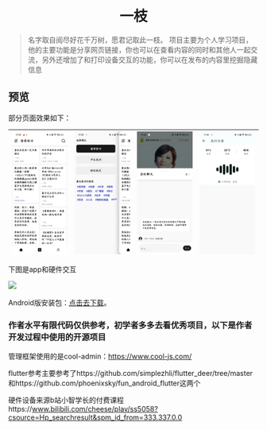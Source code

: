 <h1 align="center">
  一枝
</h1>

> 名字取自阅尽好花千万树，愿君记取此一枝。
项目主要为个人学习项目，他的主要功能是分享网页链接，你也可以在查看内容的同时和其他人一起交流，另外还增加了和打印设备交互的功能，你可以在发布的内容里挖掘隐藏信息

## 预览

部分页面效果如下：

| ![](./preview/screenshot_1.jpg)    |  ![](./preview/screenshot_2.jpg)    | ![](./preview/screenshot_3.jpg)   |  ![](./preview/screenshot_4.jpg)   |
| :--------------------------------: | :---------------------------------: | :-------------------------------: | :-------------------------------:

下图是app和硬件交互

![](https://img2.imgtp.com/2024/04/30/5ggZ02CW.gif)

Android版安装包：[点击去下载](https://www.pgyer.com/K6uJ3U)。


### 作者水平有限代码仅供参考，初学者多多去看优秀项目，以下是作者开发过程中使用的开源项目

管理框架使用的是cool-admin：https://www.cool-js.com/

flutter参考主要参考了https://github.com/simplezhli/flutter_deer/tree/master和https://github.com/phoenixsky/fun_android_flutter这两个

硬件设备来源b站小智学长的付费课程https://www.bilibili.com/cheese/play/ss5058?csource=Hp_searchresult&spm_id_from=333.337.0.0
